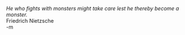 <em>He who fights with monsters might take care lest he thereby become a monster.</em><br/>
Friedrich Nietzsche<br/>
-m